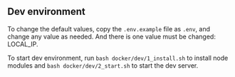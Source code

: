 ## Dev environment

To change the default values, copy the `.env.example` file as `.env`, and change any value as needed.
And there is one value must be changed: LOCAL_IP.

To start dev environment, run `bash docker/dev/1_install.sh` to install node modules and `bash docker/dev/2_start.sh` to start the dev server.

